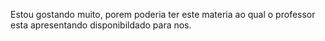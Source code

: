 Estou gostando muito, porem poderia ter este materia ao qual o professor esta apresentando disponibildado para nos.
